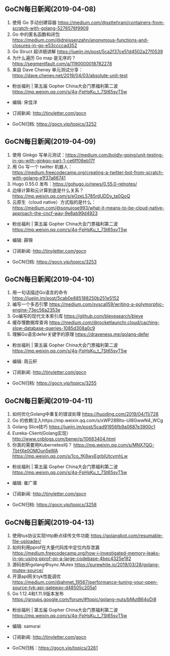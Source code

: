 ## GoCN每日新闻(2019-04-08)

1. 使用 Go 手动创建容器 https://medium.com/@ssttehrani/containers-from-scratch-with-golang-5276576f9909
2. Go 中的匿名函数和闭包 https://medium.com/@dreissenzahn/anonymous-functions-and-closures-in-go-e53ccccad352
3. Go Struct 超详细讲解 https://juejin.im/post/5ca2f37ce51d4502a27f0539
4. 为什么遍历 Go map 是无序的？ https://segmentfault.com/a/1190000018782278
5. 来自 Dave Cheney 单元测试分享： https://dave.cheney.net/2019/04/03/absolute-unit-test

- 粉丝福利 | 第五届 Gopher China大会门票福利第二波 https://mp.weixin.qq.com/s/4q-FpHsKu_t_7St65svT5w

- 编辑: 宋佳洋
- 订阅新闻: http://tinyletter.com/gocn
- GoCN归档: https://gocn.vip/topics/3252

## GoCN每日新闻(2019-04-09)

1. 使用 Ginkgo 写单元测试：https://medium.com/boldly-going/unit-testing-in-go-with-ginkgo-part-1-ce6ff06eb17f
2. 用 Go 写一个 twitter 机器人： https://medium.freecodecamp.org/creating-a-twitter-bot-from-scratch-with-golang-e1f37a66741
2. Hugo 0.55.0 发布：https://gohugo.io/news/0.55.0-relnotes/
4. 边缘计算和云计算到底是什么关系？https://mp.weixin.qq.com/s/eOzeL5785rdUDDy_ta0QoQ
5. 云原生（cloud native）方式指的是什么： https://medium.com/@sonujose993/what-it-means-to-be-cloud-native-approach-the-cncf-way-9e8ab99d4923

- 粉丝福利 | 第五届 Gopher China大会门票福利第二波 https://mp.weixin.qq.com/s/4q-FpHsKu_t_7St65svT5w

- 编辑: 薛锦
- 订阅新闻: http://tinyletter.com/gocn
- GoCN归档: https://gocn.vip/topics/3253

## GoCN每日新闻(2019-04-10)

1. 用一句话描述Go语言的命令 https://juejin.im/post/5cab0e885188250b251e5152
2. 编写一个多态引擎 https://medium.com/syscall59/writing-a-polymorphic-engine-73ec56a2353e
3. Go编写的现代文本索引库 https://github.com/blevesearch/bleve
4. 缓存慢数据库查询 https://medium.com/@rocketlaunchr.cloud/caching-slow-database-queries-1085d308a0c9
5. 理解Go语言defer关键字的原理 https://draveness.me/golang-defer

- 粉丝福利 | 第五届 Gopher China大会门票福利第二波 https://mp.weixin.qq.com/s/4q-FpHsKu_t_7St65svT5w

- 编辑: 周云轩
- 订阅新闻: http://tinyletter.com/gocn
- GoCN归档: https://gocn.vip/topics/3255


## GoCN每日新闻(2019-04-11)

1. 如何优化Golang中重复的错误处理 https://huoding.com/2019/04/11/728
2. Go 的依赖注入https://mp.weixin.qq.com/s/xWP28BIto-UI8GwwN4_WCg
3. Golang Slice技巧 https://juejin.im/post/5cad91956fb9a0687e3900c1
4. Eureka-Client(Golang实现）http://www.cnblogs.com/bener/p/10683404.html
5. 你真的需要用Kubernetes吗？ https://mp.weixin.qq.com/s/MNX7QG-TbHXe0OMOun5eWA https://mp.weixin.qq.com/s/1co_fK8wyEgrbIUtcymhLw

- 粉丝福利 | 第五届 Gopher China大会门票福利第二波 https://mp.weixin.qq.com/s/4q-FpHsKu_t_7St65svT5w

- 编辑: 崔广章
- 订阅新闻: http://tinyletter.com/gocn
- GoCN归档: https://gocn.vip/topics/3258

## GoCN每日新闻(2019-04-13)

1. 使用tus协议实现http断点续传文件功能 https://golangbot.com/resumable-file-uploader/
2. 如何利用pprof在大量代码库中定位内存泄漏 https://medium.freecodecamp.org/how-i-investigated-memory-leaks-in-go-using-pprof-on-a-large-codebase-4bec4325e192
3. 源码剖析golang中sync.Mutex https://purewhite.io/2019/03/28/golang-mutex-source/
4. 开源api网关tyk性能调优 https://medium.com/@ahmet_19567/performance-tuning-your-open-source-tyk-api-gateway-d48505c205a1
5. Go 1.12.4和1.11.9版本发布 https://groups.google.com/forum/#!topic/golang-nuts/bMutB64oDi8

- 粉丝福利 | 第五届 Gopher China大会门票福利第二波 https://mp.weixin.qq.com/s/4q-FpHsKu_t_7St65svT5w

- 编辑: samurai
- 订阅新闻: http://tinyletter.com/gocn
- GoCN归档：https://gocn.vip/topics/3261
